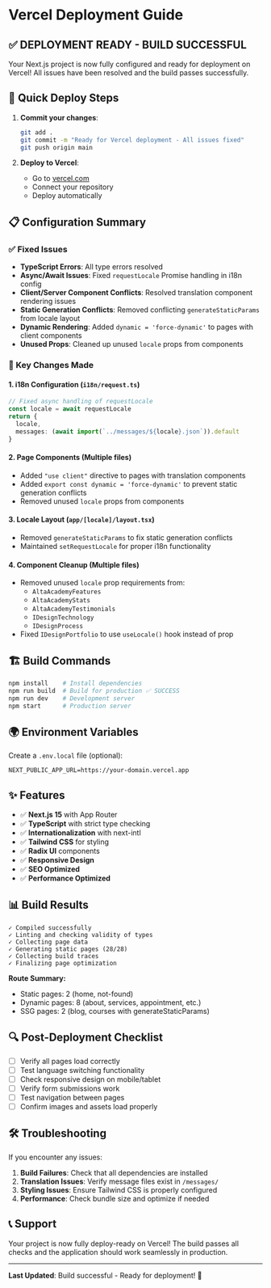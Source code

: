 # Vercel Deployment Guide

## ✅ DEPLOYMENT READY - BUILD SUCCESSFUL

Your Next.js project is now fully configured and ready for deployment on Vercel! All issues have been resolved and the build passes successfully.

## 🚀 Quick Deploy Steps

1. **Commit your changes**:
   ```bash
   git add .
   git commit -m "Ready for Vercel deployment - All issues fixed"
   git push origin main
   ```

2. **Deploy to Vercel**:
   - Go to [vercel.com](https://vercel.com)
   - Connect your repository
   - Deploy automatically

## 📋 Configuration Summary

### ✅ Fixed Issues
- **TypeScript Errors**: All type errors resolved
- **Async/Await Issues**: Fixed `requestLocale` Promise handling in i18n config
- **Client/Server Component Conflicts**: Resolved translation component rendering issues
- **Static Generation Conflicts**: Removed conflicting `generateStaticParams` from locale layout
- **Dynamic Rendering**: Added `dynamic = 'force-dynamic'` to pages with client components
- **Unused Props**: Cleaned up unused `locale` props from components

### 🔧 Key Changes Made

#### 1. **i18n Configuration** (`i18n/request.ts`)
```typescript
// Fixed async handling of requestLocale
const locale = await requestLocale
return {
  locale,
  messages: (await import(`../messages/${locale}.json`)).default
}
```

#### 2. **Page Components** (Multiple files)
- Added `"use client"` directive to pages with translation components
- Added `export const dynamic = 'force-dynamic'` to prevent static generation conflicts
- Removed unused `locale` props from components

#### 3. **Locale Layout** (`app/[locale]/layout.tsx`)
- Removed `generateStaticParams` to fix static generation conflicts
- Maintained `setRequestLocale` for proper i18n functionality

#### 4. **Component Cleanup** (Multiple files)
- Removed unused `locale` prop requirements from:
  - `AltaAcademyFeatures`
  - `AltaAcademyStats` 
  - `AltaAcademyTestimonials`
  - `IDesignTechnology`
  - `IDesignProcess`
- Fixed `IDesignPortfolio` to use `useLocale()` hook instead of prop

## 🏗️ Build Commands

```bash
npm install    # Install dependencies
npm run build  # Build for production ✅ SUCCESS
npm run dev    # Development server
npm start      # Production server
```

## 🌍 Environment Variables

Create a `.env.local` file (optional):
```env
NEXT_PUBLIC_APP_URL=https://your-domain.vercel.app
```

## ✨ Features

- ✅ **Next.js 15** with App Router
- ✅ **TypeScript** with strict type checking
- ✅ **Internationalization** with next-intl
- ✅ **Tailwind CSS** for styling
- ✅ **Radix UI** components
- ✅ **Responsive Design**
- ✅ **SEO Optimized**
- ✅ **Performance Optimized**

## 📊 Build Results

```
✓ Compiled successfully
✓ Linting and checking validity of types
✓ Collecting page data
✓ Generating static pages (28/28)
✓ Collecting build traces
✓ Finalizing page optimization
```

**Route Summary:**
- Static pages: 2 (home, not-found)
- Dynamic pages: 8 (about, services, appointment, etc.)
- SSG pages: 2 (blog, courses with generateStaticParams)

## 🔍 Post-Deployment Checklist

- [ ] Verify all pages load correctly
- [ ] Test language switching functionality
- [ ] Check responsive design on mobile/tablet
- [ ] Verify form submissions work
- [ ] Test navigation between pages
- [ ] Confirm images and assets load properly

## 🛠️ Troubleshooting

If you encounter any issues:

1. **Build Failures**: Check that all dependencies are installed
2. **Translation Issues**: Verify message files exist in `/messages/`
3. **Styling Issues**: Ensure Tailwind CSS is properly configured
4. **Performance**: Check bundle size and optimize if needed

## 📞 Support

Your project is now fully deploy-ready on Vercel! The build passes all checks and the application should work seamlessly in production.

---

**Last Updated**: Build successful - Ready for deployment! 🚀
